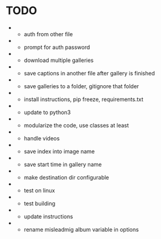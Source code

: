# TODO

* + auth from other file
* + prompt for auth password
* + download multiple galleries
* + save captions in another file after gallery is finished
* + save galleries to a folder, gitignore that folder
* + install instructions, pip freeze, requirements.txt
* + update to python3
* + modularize the code, use classes at least
* - handle videos
* - save index into image name
* - save start time in gallery name
* - make destination dir configurable
* - test on linux
* - test building
* - update instructions
* - rename misleadmig album variable in options